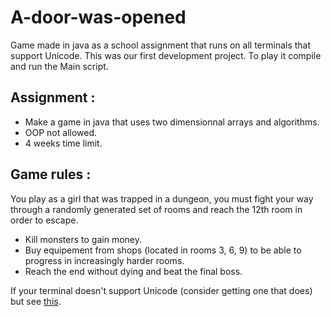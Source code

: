 # A-door-was-opened
Game made in java as a school assignment that runs on all terminals that support Unicode. This was our first development project.
To play it compile and run the Main script.

<h2>Assignment :</h2>
<ul>
  <li>Make a game in java that uses two dimensionnal arrays and algorithms.</li>
  <li>OOP not allowed.</li>
  <li>4 weeks time limit.</li>
</ul>
<h2>Game rules :</h2>
You play as a girl that was trapped in a dungeon, you must fight your way through a randomly generated set of rooms and reach the 12th room in order to escape.
<ul>
  <li>Kill monsters to gain money.</li>
  <li>Buy equipement from shops (located in rooms 3, 6, 9) to be able to progress in increasingly harder rooms.</li>
  <li>Reach the end without dying and beat the final boss.</li>
</ul>

If your terminal doesn't support Unicode (consider getting one that does) but see <a href = "https://github.com/Tarroook/A-Door-Was-Opened-Lite-">this</a>.
